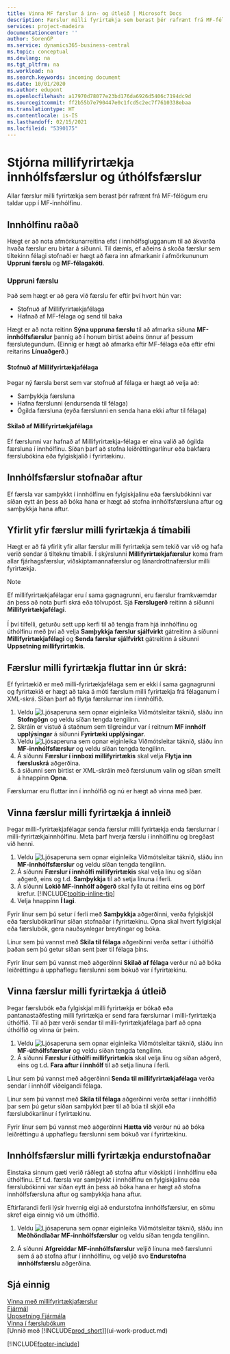 ```yaml
---
title: Vinna MF færslur á inn- og útleið | Microsoft Docs
description: Færslur milli fyrirtækja sem berast þér rafrænt frá MF-félögum eru taldar upp í MF-innhólfinu, þar sem þú vinnur þær sjálfvirkt eða handvirkt.
services: project-madeira
documentationcenter: ''
author: SorenGP
ms.service: dynamics365-business-central
ms.topic: conceptual
ms.devlang: na
ms.tgt_pltfrm: na
ms.workload: na
ms.search.keywords: incoming document
ms.date: 10/01/2020
ms.author: edupont
ms.openlocfilehash: a17970d78077e23bd176da6926d5406c7194dc9d
ms.sourcegitcommit: ff2b55b7e790447e0c1fcd5c2ec7f7610338ebaa
ms.translationtype: HT
ms.contentlocale: is-IS
ms.lasthandoff: 02/15/2021
ms.locfileid: "5390175"
---
```

# <a name="manage-the-intercompany-inbox-and-outbox"></a>Stjórna millifyrirtækja innhólfsfærslur og úthólfsfærslur
Allar færslur milli fyrirtækja sem berast þér rafrænt frá MF-félögum eru taldar upp í MF-innhólfinu.  

## <a name="organizing-the-inbox"></a>Innhólfinu raðað  
 Hægt er að nota afmörkunarreitina efst í innhólfsglugganum til að ákvarða hvaða færslur eru birtar á síðunni. Til dæmis, ef aðeins á skoða færslur sem tiltekinn félagi stofnaði er hægt að færa inn afmarkanir í afmörkununum **Uppruni færslu** og **MF-félagakóti**.  

### <a name="transaction-source"></a>Uppruni færslu  
Það sem hægt er að gera við færslu fer eftir því hvort hún var:  

- Stofnuð af Millifyrirtækjafélaga  
- Hafnað af MF-félaga og send til baka  

Hægt er að nota reitinn **Sýna uppruna færslu** til að afmarka síðuna **MF-innhólfsfærslur** þannig að í honum birtist aðeins önnur af þessum færslutegundum. (Einnig er hægt að afmarka eftir MF-félaga eða eftir efni reitarins **Línuaðgerð**.)  

#### <a name="created-by-intercompany-partner"></a>Stofnuð af Millifyrirtækjafélaga  
 Þegar ný færsla berst sem var stofnuð af félaga er hægt að velja að:

- Samþykkja færsluna  
- Hafna færslunni (endursenda til félaga)  
- Ógilda færsluna (eyða færslunni en senda hana ekki aftur til félaga)  

#### <a name="returned-from-intercompany-partner"></a>Skilað af Millifyrirtækjafélaga  
 Ef færslunni var hafnað af Millifyrirtækja-félaga er eina valið að ógilda færsluna í innhólfinu. Síðan þarf að stofna leiðréttingarlínur eða bakfæra færslubókina eða fylgiskjalið í fyrirtækinu.  

## <a name="recreating-inbox-entries"></a>Innhólfsfærslur stofnaðar aftur  
 Ef færsla var samþykkt í innhólfinu en fylgiskjalinu eða færslubókinni var síðan eytt án þess að bóka hana er hægt að stofna innhólfsfærsluna aftur og samþykkja hana aftur.  

## <a name="getting-an-overview-of-intercompany-transactions-for-a-period"></a>Yfirlit yfir færslur milli fyrirtækja á tímabili  
 Hægt er að fá yfirlit yfir allar færslur milli fyrirtækja sem tekið var við og hafa verið sendar á tilteknu tímabili. Í skýrslunni **Millifyrirtækjafærslur** koma fram allar fjárhagsfærslur, viðskiptamannafærslur og lánardrottnafærslur milli fyrirtækja.

 > [!NOTE]  
 > Ef millifyrirtækjafélagar eru í sama gagnagrunni, eru færslur framkvæmdar án þess að nota þurfi skrá eða tölvupóst. Sjá **Færslugerð** reitinn á síðunni **Millifyrirtækjafélagi**. <br /><br />
Í því tilfelli, geturðu sett upp kerfi til að tengja fram hjá innhólfinu og úthólfinu með því að velja **Samþykkja færslur sjálfvirkt** gátreitinn á síðunni **Millifyrirtækjafélagi** og **Senda færslur sjálfvirkt** gátreitinn á síðunni **Uppsetning millifyrirtækis**.

## <a name="to-import-intercompany-transactions-from-a-file"></a>Færslur milli fyrirtækja fluttar inn úr skrá:  
Ef fyrirtækið er með milli-fyrirtækjafélaga sem er ekki í sama gagnagrunni og fyrirtækið er hægt að taka á móti færslum milli fyrirtækja frá félaganum í XML-skrá. Síðan þarf að flytja færslurnar inn í innhólfið.  

1.  Veldu ![Ljósaperuna sem opnar eiginleika Viðmótsleitar](media/ui-search/search_small.png "Segðu mér hvað þú vilt gera") táknið, sláðu inn **Stofngögn** og veldu síðan tengda tengilinn.
2. Skráin er vistuð á staðnum sem tilgreindur var í reitnum **MF innhólf upplýsingar** á síðunni **Fyrirtæki upplýsingar**.  
3. Veldu ![Ljósaperuna sem opnar eiginleika Viðmótsleitar](media/ui-search/search_small.png "Segðu mér hvað þú vilt gera") táknið, sláðu inn **MF-innhólfsfærslur** og veldu síðan tengda tengilinn.
4. Á síðunni **Færslur í innboxi millifyrirtækis** skal velja **Flytja inn færsluskrá** aðgerðina.  
5. á síðunni sem birtist er XML-skráin með færslunum valin og síðan smellt á hnappinn **Opna**.  

Færslurnar eru fluttar inn í innhólfið og nú er hægt að vinna með þær.

## <a name="to-process-incoming-intercompany-transactions"></a>Vinna færslur milli fyrirtækja á innleið  
Þegar milli-fyrirtækjafélagar senda færslur milli fyrirtækja enda færslurnar í milli-fyrirtækjainnhólfinu. Meta þarf hverja færslu í innhólfinu og bregðast við henni.  

1. Veldu ![Ljósaperuna sem opnar eiginleika Viðmótsleitar](media/ui-search/search_small.png "Segðu mér hvað þú vilt gera") táknið, sláðu inn **MF-innhólfsfærslur** og veldu síðan tengda tengilinn.  
2. Á síðunni **Færslur í innhólfi millifyrirtækis** skal velja línu og síðan aðgerð, eins og t.d. **Samþykkja** til að setja línuna í ferli.
3. Á síðunni **Lokið MF-innhólf aðgerð** skal fylla út reitina eins og þörf krefur. [!INCLUDE[tooltip-inline-tip](includes/tooltip-inline-tip_md.md)]
4. Velja hnappinn **Í lagi**.  

Fyrir línur sem þú setur í ferli með **Samþykkja** aðgerðinni, verða fylgiskjöl eða færslubókarlínur síðan stofnaðar í fyrirtækinu. Opna skal hvert fylgiskjal eða færslubók, gera nauðsynlegar breytingar og bóka.  

Línur sem þú vannst með **Skila til félaga** aðgerðinni verða settar í úthólfið þaðan sem þú getur síðan sent þær til félaga þíns.

Fyrir línur sem þú vannst með aðgerðinni **Skilað af félaga** verður nú að bóka leiðréttingu á upphaflegu færslunni sem bókuð var í fyrirtækinu.

## <a name="to-process-outgoing-intercompany-transactions"></a>Vinna færslur milli fyrirtækja á útleið  
Þegar færslubók eða fylgiskjal milli fyrirtækja er bókað eða pantanastaðfesting milli fyrirtækja er send fara færslurnar í milli-fyrirtækja úthólfið. Til að þær verði sendar til milli-fyrirtækjafélaga þarf að opna úthólfið og vinna úr þeim.  

1.  Veldu ![Ljósaperuna sem opnar eiginleika Viðmótsleitar](media/ui-search/search_small.png "Segðu mér hvað þú vilt gera") táknið, sláðu inn **MF-úthólfsfærslur** og veldu síðan tengda tengilinn.  
2. Á síðunni **Færslur í úthólfi millifyrirtækis** skal velja línu og síðan aðgerð, eins og t.d. **Fara aftur í innhólf** til að setja línuna í ferli.

Línur sem þú vannst með aðgerðinni **Senda til millifyrirtækjafélaga** verða sendar í innhólf viðeigandi félaga.

Línur sem þú vannst með **Skila til félaga** aðgerðinni verða settar í innhólfið þar sem þú getur síðan samþykkt þær til að búa til skjöl eða færslubókarlínur í fyrirtækinu.  

Fyrir línur sem þú vannst með aðgerðinni **Hætta við** verður nú að bóka leiðréttingu á upphaflegu færslunni sem bókuð var í fyrirtækinu.  

## <a name="to-recreate-intercompany-inbox-transactions"></a>Innhólfsfærslur milli fyrirtækja endurstofnaðar  
Einstaka sinnum gæti verið ráðlegt að stofna aftur viðskipti í innhólfinu eða úthólfinu. Ef t.d. færsla var samþykkt í innhólfinu en fylgiskjalinu eða færslubókinni var síðan eytt án þess að bóka hana er hægt að stofna innhólfsfærsluna aftur og samþykkja hana aftur.  

Eftirfarandi ferli lýsir hvernig eigi að endurstofna innhólfsfærslur, en sömu skref eiga einnig við um úthólfið.

  1.  Veldu ![Ljósaperuna sem opnar eiginleika Viðmótsleitar](media/ui-search/search_small.png "Segðu mér hvað þú vilt gera") táknið, sláðu inn **Meðhöndlaðar MF-innhólfsfærslur** og veldu síðan tengda tengilinn.  

  2.  Á síðunni **Afgreiddar MF-innhólfsfærslur** veljið línuna með færslunni sem á að stofna aftur í innhólfinu, og veljið svo **Endurstofna innhólfsfærslu** aðgerðina.  

## <a name="see-also"></a>Sjá einnig
[Vinna með millifyrirtækjafærslur](intercompany-manage.md)  
[Fjármál](finance.md)  
[Uppsetning Fjármála](finance-setup-finance.md)  
[Vinna í færslubókum](ui-work-general-journals.md)  
[Unnið með [!INCLUDE[prod_short](includes/prod_short.md)]](ui-work-product.md)


[!INCLUDE[footer-include](includes/footer-banner.md)]